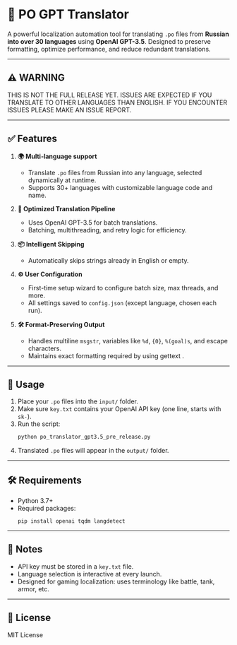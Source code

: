 # 📝 PO GPT Translator

A powerful localization automation tool for translating `.po` files from **Russian into over 30 languages** using **OpenAI GPT-3.5**. Designed to preserve formatting, optimize performance, and reduce redundant translations.

---


## ⚠️ WARNING

THIS IS NOT THE FULL RELEASE YET. ISSUES ARE EXPECTED IF YOU TRANSLATE TO OTHER LANGUAGES THAN ENGLISH. IF YOU ENCOUNTER ISSUES PLEASE MAKE AN ISSUE REPORT.

---


## ✅ Features

1. **🌍 Multi-language support**
   - Translate `.po` files from Russian into any language, selected dynamically at runtime.
   - Supports 30+ languages with customizable language code and name.

2. **🚀 Optimized Translation Pipeline**
   - Uses OpenAI GPT-3.5 for batch translations.
   - Batching, multithreading, and retry logic for efficiency.

3. **📦 Intelligent Skipping**
   - Automatically skips strings already in English or empty.

4. **⚙️ User Configuration**
   - First-time setup wizard to configure batch size, max threads, and more.
   - All settings saved to `config.json` (except language, chosen each run).

5. **🛠 Format-Preserving Output**
   - Handles multiline `msgstr`, variables like `%d`, `{0}`, `%(goal)s`, and escape characters.
   - Maintains exact formatting required by using gettext .

---

## 📁 Usage

1. Place your `.po` files into the `input/` folder.
2. Make sure `key.txt` contains your OpenAI API key (one line, starts with `sk-`).
3. Run the script:
   ```bash
   python po_translator_gpt3.5_pre_release.py
   ```
4. Translated `.po` files will appear in the `output/` folder.

---

## 🛠 Requirements

- Python 3.7+
- Required packages:
  ```
  pip install openai tqdm langdetect
  ```

---

## 📄 Notes

- API key must be stored in a `key.txt` file.
- Language selection is interactive at every launch.
- Designed for gaming localization: uses terminology like battle, tank, armor, etc.

---

## 📃 License

MIT License
